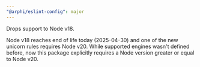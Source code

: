 ```yaml
---
"@arphi/eslint-config": major
---
```


Drops support to Node v18.

Node v18 reaches end of life today (2025-04-30) and one of the new unicorn rules requires Node v20. While supported engines wasn't defined before, now this package explicitly requires a Node version greater or equal to Node v20.
